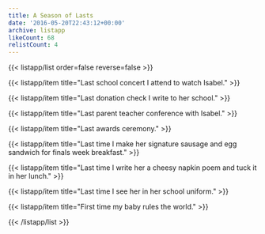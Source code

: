 ```yaml
---
title: A Season of Lasts
date: '2016-05-20T22:43:12+00:00'
archive: listapp
likeCount: 68
relistCount: 4
---
```



{{< listapp/list order=false reverse=false >}}

   {{< listapp/item title="Last school concert I attend to watch Isabel." >}}

   {{< listapp/item title="Last donation check I write to her school." >}}

   {{< listapp/item title="Last parent teacher conference with Isabel." >}}

   {{< listapp/item title="Last awards ceremony." >}}

   {{< listapp/item title="Last time I make her signature sausage and egg sandwich for finals week breakfast." >}}

   {{< listapp/item title="Last time I write her a cheesy napkin poem and tuck it in her lunch." >}}

   {{< listapp/item title="Last time I see her in her school uniform." >}}

   {{< listapp/item title="First time my baby rules the world." >}}

{{< /listapp/list >}}
